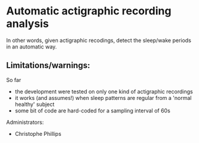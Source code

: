 Automatic actigraphic recording analysis
==========

In other words, given actigraphic recodings, detect the sleep/wake periods in an automatic way.

Limitations/warnings:
---------------------
So far 
- the development were tested on only one kind of actigraphic recordings
- it works (and assumes!) when sleep patterns are regular from a 'normal healthy' subject
- some bit of code are hard-coded for a sampling interval of 60s

Administrators:
- Christophe Phillips
